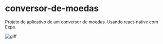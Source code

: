 # conversor-de-moedas
Projeto de aplicativo de um conversor de moedas. Usando react-native com Expo.


![giff](https://user-images.githubusercontent.com/33363507/161682834-2f798284-7234-4b2e-8a7f-5fce4a72b450.gif)


